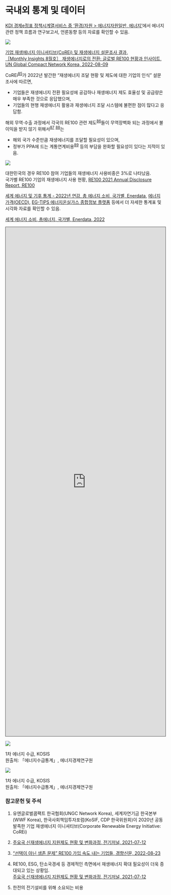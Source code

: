 # 국내외 통계 및 데이터

<div data-tab="2">
<div data-view="1" data-title="정책 관련">

<a href="https://epts.kdi.re.kr/polcTmsesSrvc/them?BIG_CD=RELT_THEM00082&amp;MID_CD=RELT_THEM00195&amp;SML_CD=IRELT_THEM00196#this">KDI 경제e정표 정책시계열서비스 중 ‘환경/자원 &gt; 에너지자원일반, 에너지’</a>에서 에너지 관련 정책 흐름과 연구보고서, 언론동향 등의 자료를 확인할 수 있음.


![](./2022/vol%203/img/content/LD22_3/1234.png)
<p class="caption"><a href="http://unglobalcompact.kr/our-work/news/?mod=document&amp;uid=2321">기업
재생에너지 이니셔티브(CoREi) 및 재생에너지 설문조사 결과,<br>［Monthly
Insights 8월호］ 재생에너지로의 전환: 글로벌 RE100 현황과
인사이트,<br>UN Global Compact Network Korea, 2022-08-09</a></p>


CoREi<sup><a href="#fn85">85</a></sup>가 2022년 발간한 “재생에너지 조달 현황 및 제도에 대한 기업의 인식” 설문조사에 따르면,
- 기업들은 재생에너지 전환 필요성에 공감하나 재생에너지 제도 효율성 및 공급량은 매우 부족한 것으로 응답했으며,
- 기업들의 현행 재생에너지 활용과 재생에너지 조달 시스템에 불편한 점이 많다고 응답함.

해외 무역·수출 과정에서 각국의 RE100 관련 제도<sup><a href="#fn86">86</a></sup>들이 무역장벽화 되는 과정에서 불이익을 받지 않기 위해서<sup><a href="#fn87">87</a></sup> <sup><a href="#fn88">88</a></sup>는
- 해외 국가 수준만큼 재생에너지를 조달할 필요성이 있으며,
- 정부가 PPA에 드는 계통연계비용<sup><a href="#fn89">89</a></sup> 등의 부담을 완화할 필요성이 있다는 지적이 있음.


![](./2022/vol%203/img/content/LD22_3/RE100%20%EA%B5%AD%EA%B0%80%EB%B3%84%20%EA%B8%B0%EC%97%85%20%EC%9E%AC%EC%83%9D%EC%97%90%EB%84%88%EC%A7%80.png)
<p class="caption">대한민국의 경우 RE100 참여 기업들의 재생에너지 사용비중은 3%로 나타났음.<br>국가별 RE100 기업의 재생에너지 사용 현황, <a href="https://www.there100.org/sites/re100/files/2022-01/RE100%202021%20Annual%20Disclosure%20Report.pdf">RE100 2021 Annual Disclosure Report, RE100</a></p>

</div>
<div data-view="2" data-title="에너지수급, 가격, 소비 및 실태조사">

<a href="https://yearbook.enerdata.co.kr/total-energy/world-consumption-statistics.html">세계
에너지 및 기후 통계 - 2022년 연감, 총 에너지 소비, 국가별, Enerdata</a>,
<a href="https://kosis.kr/statHtml/statHtml.do?orgId=101&amp;tblId=DT_2KAA607_OECD">에너지
가격(OECD)</a>, <a href="https://tips.energy.or.kr/egydata/country_pow.do">EG-TIPS
에너지온실가스 종합정보 플랫폼</a> 등에서 더 자세한 통계표 및 시각화
자료를 확인할 수 있음.

<a href="https://yearbook.enerdata.co.kr/total-energy/world-consumption-statistics.html">세계
에너지 소비, 총에너지, 국가별, Enerdata, 2022</a>

<iframe src="https://yearbook.enerdata.co.kr/total-energy/world-consumption-statistics.html" style="border: 1px solid #464646;" width="100%" height="1600px" allowfullscreen="" allow="autoplay" scrolling="no"></iframe>


![](./2022/vol%203/img/content/LD22_3/1%EC%B0%A8%20%EC%97%90%EB%84%88%EC%A7%80%20%EC%86%8C%EB%B9%84%EB%9F%89%20%ED%98%84%ED%99%A9%20%EB%B0%8F%20%EC%B5%9C%EC%A2%85%EC%97%90%EB%84%88%EC%A7%80,%20%EC%97%90%EB%84%88%EC%A7%80%20%EC%88%98%EA%B8%89%ED%98%84%ED%99%A9,%20%ED%86%B5%EA%B3%84%EC%B2%AD.png)
<p class="caption">1차 에너지 수급, KOSIS<br>원출처: 「에너지수급통계」, 에너지경제연구원</p>

![](./2022/vol%203/img/content/LD22_3/1%EC%B0%A8%20%EC%97%90%EB%84%88%EC%A7%80%20%EC%86%8C%EB%B9%84%EB%9F%89%20%ED%98%84%ED%99%A9,%20%EC%97%90%EB%84%88%EC%A7%80%20%EC%88%98%EA%B8%89%ED%98%84%ED%99%A9,%20%ED%86%B5%EA%B3%84%EC%B2%AD.png)
<p class="caption">1차 에너지 수급, KOSIS<br>원출처: 「에너지수급통계」, 에너지경제연구원</p>


</div>
</div>

### 참고문헌 및 주석
<ol>
    <li id="fn85"><p>유엔글로벌콤팩트 한국협회(UNGC Network Korea), 세계자연기금 한국본부(WWF Korea), 한국사회책임투자포럼(KoSIF, CDP 한국위원회)이 2020년 공동발족한 기업 재생에너지 이니셔티브(Corporate Renewable Energy Initiative: CoREi)</p></li> 
    <li id="fn86"><p><a href="http://www.keaj.kr/news/articleView.html?idxno=4168">주요국 신재생에너지 지원제도 현황 및 변화과정, 전기저널, 2021-07-12</a></p></li> 
    <li id="fn87"><p><a href="https://www.khan.co.kr/economy/industry-trade/article/202208232204015/?utm_campaign=list_click&amp;utm_source=reporter_article&amp;utm_medium=referral&amp;utm_content=%EA%B9%80%EC%83%81%EB%B2%94_%EA%B8%B0%EC%9E%90%ED%8E%98%EC%9D%B4%EC%A7%80">“선택이 아닌 생존 문제” RE100 가입 속도 내는 기업들, 경향신문, 2022-08-23</a></p></li> 
    <li id="fn88"><p>RE100, ESG, 탄소국경세 등 경제적인 측면에서 재생에너지 확대 필요성이 더욱 증대되고 있는 상황임.<br><a href="http://www.keaj.kr/news/articleView.html?idxno=4168">주요국 신재생에너지 지원제도 현황 및 변화과정, 전기저널, 2021-07-12</a></p></li> 
    <li id="fn89"><p>한전의 전기설비를 위해 소요되는 비용</p></li> 
</ol>